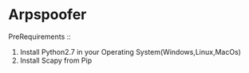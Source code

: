 # Arpspoofer
PreRequirements ::

1. Install Python2.7 in your Operating System(Windows,Linux,MacOs)
2. Install Scapy from Pip 
